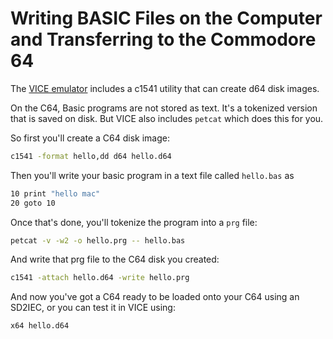 # Writing BASIC Files on the Computer and Transferring to the Commodore 64

The [VICE emulator](https://vice-emu.sourceforge.io/) includes a c1541 utility that can create d64 disk images.

On the C64, Basic programs are not stored as text. It's a tokenized version that is saved on disk. But VICE also includes `petcat` which does this for you.

So first you'll create a C64 disk image:

```sh
c1541 -format hello,dd d64 hello.d64
```

Then you'll write your basic program in a text file called `hello.bas` as

```sh
10 print "hello mac"
20 goto 10
```

Once that's done, you'll tokenize the program into a `prg` file:

```sh
petcat -v -w2 -o hello.prg -- hello.bas
```

And write that prg file to the C64 disk you created:

```sh
c1541 -attach hello.d64 -write hello.prg
```

And now you've got a C64 ready to be loaded onto your C64 using an SD2IEC, or you can test it in VICE using:

```sh
x64 hello.d64
```
